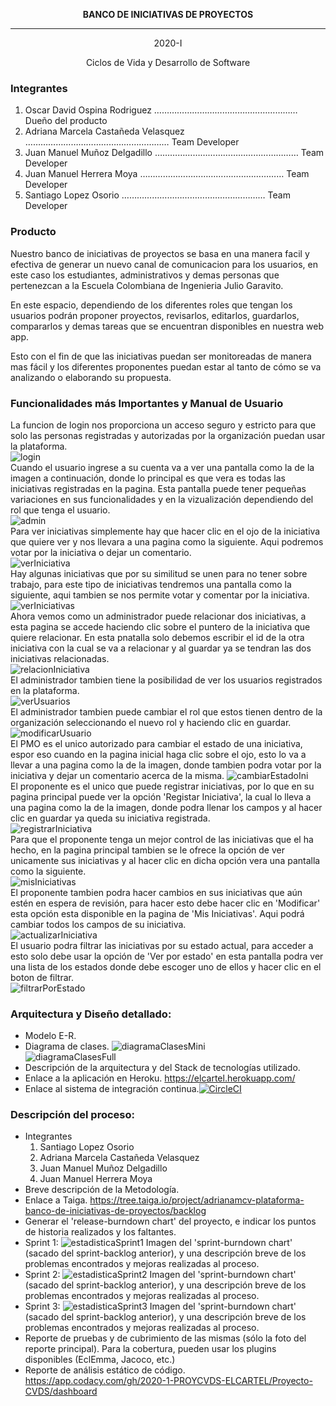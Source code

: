<p align="center">
 <b>BANCO DE INICIATIVAS DE PROYECTOS</b>
</p>

*********************************************

<p align="center">
2020-I
</p>
<p align="center">
Ciclos de Vida y Desarrollo de Software
</p>

### Integrantes

1. Oscar David Ospina Rodriguez         ………………………………………………… Dueño del producto
2. Adriana Marcela Castañeda Velasquez  ………………………………………………… Team Developer
3. Juan Manuel Muñoz Delgadillo         ………………………………………………… Team Developer
4. Juan Manuel Herrera Moya             ………………………………………………… Team Developer
5. Santiago Lopez Osorio                ………………………………………………… Team Developer


### Producto

Nuestro banco de iniciativas de proyectos se basa en una manera facil y efectiva de generar un nuevo canal de comunicacion
para los usuarios, en este caso los estudiantes, administrativos y demas personas que pertenezcan a la Escuela Colombiana 
de Ingenieria Julio Garavito.

En este espacio, dependiendo de los diferentes roles que tengan los usuarios podrán proponer proyectos, revisarlos, editarlos,
guardarlos, compararlos y demas tareas que se encuentran disponibles en nuestra web app.

Esto con el fin de que las iniciativas puedan ser monitoreadas de manera mas fácil y los diferentes proponentes puedan estar
al tanto de cómo se va analizando o elaborando su propuesta.


### Funcionalidades más Importantes y Manual de Usuario

La funcion de login nos proporciona un acceso seguro y estricto para que solo las personas registradas y autorizadas por la
organización puedan usar la plataforma.\
![login](https://github.com/2020-1-PROYCVDS-ELCARTEL/Proyecto-CVDS/blob/master/img/login.jpg?raw=true "Imagen del login")\
Cuando el usuario ingrese a su cuenta va a ver una pantalla como la de la imagen a continuación, donde lo principal es que vera
es todas las iniciativas registradas en la pagina. Esta pantalla puede tener pequeñas variaciones en sus funcionalidades y en 
la vizualización dependiendo del rol que tenga el usuario.\
![admin](https://github.com/2020-1-PROYCVDS-ELCARTEL/Proyecto-CVDS/blob/master/img/admin.jpg "Imagen admin")\
Para ver iniciativas simplemente hay que hacer clic en el ojo de la iniciativa que quiere ver y nos llevara a una pagina como la siguiente.
Aqui podremos votar por la iniciativa o dejar un comentario.\
![verIniciativa](https://github.com/2020-1-PROYCVDS-ELCARTEL/Proyecto-CVDS/blob/master/img/verIniciativa.jpg "Imagen ver iniciativa")\
Hay algunas iniciativas que por su similitud se unen para no tener sobre trabajo, para este tipo de iniciativas tendremos una pantalla como la siguiente,
aqui tambien se nos permite votar y comentar por la iniciativa.\
![verIniciativas](https://github.com/2020-1-PROYCVDS-ELCARTEL/Proyecto-CVDS/blob/master/img/verIniciativas.jpg "Imagen ver iniciativas")\
Ahora vemos como un administrador puede relacionar dos iniciativas, a esta pagina se accede haciendo clic sobre el puntero de la iniciativa que quiere relacionar.
En esta pnatalla solo debemos escribir el id de la otra iniciativa con la cual se va a relacionar y al guardar ya se tendran las dos iniciativas relacionadas.\
![relacionIniciativa](https://github.com/2020-1-PROYCVDS-ELCARTEL/Proyecto-CVDS/blob/master/img/relacionarIniciativa.jpg "Imagen relacionar iniciativas")\
El administrador tambien tiene la posibilidad de ver los usuarios registrados en la plataforma.\
![verUsuarios](https://github.com/2020-1-PROYCVDS-ELCARTEL/Proyecto-CVDS/blob/master/img/verUsuarios.jpg "Imagen ver suarios")\
El administrador tambien puede cambiar el rol que estos tienen dentro de la organización seleccionando el nuevo rol y haciendo clic en guardar.\
![modificarUsuario](https://github.com/2020-1-PROYCVDS-ELCARTEL/Proyecto-CVDS/blob/master/img/modificarUsuario.jpg "Imagen modificar usuario")\
El PMO es el unico autorizado para cambiar el estado de una iniciativa, espor eso cuando en la pagina inicial haga clic sobre el ojo, esto lo va a llevar a una pagina
como la de la imagen, donde tambien podra votar por la iniciativa y dejar un comentario acerca de la misma.
![cambiarEstadoIni](https://github.com/2020-1-PROYCVDS-ELCARTEL/Proyecto-CVDS/blob/master/img/estadoIniciativa.jpg "Imagen cambiar estado de una Iniciativa")\
El proponente es el unico que puede registrar iniciativas, por lo que en su pagina principal puede ver la opción 'Registar Iniciativa', la cual lo lleva a una pagina como
la de la imagen, donde podra llenar los campos y al hacer clic en guardar ya queda su iniciativa registrada.\
![registrarIniciativa](https://github.com/2020-1-PROYCVDS-ELCARTEL/Proyecto-CVDS/blob/master/img/registarIniciativa.jpg "Imagen registrar iniciativa")\
Para que el proponente tenga un mejor control de las iniciativas que el ha hecho, en la pagina principal tambien se le ofrece la opción de ver unicamente sus iniciativas y 
al hacer clic en dicha opción vera una pantalla como la siguiente.\
![misIniciativas](https://github.com/2020-1-PROYCVDS-ELCARTEL/Proyecto-CVDS/blob/master/img/misIniciativas.jpg "Imagen mis iniciativas")\
El proponente tambien podra hacer cambios en sus iniciativas que aún estén en espera de revisión, para hacer esto debe hacer clic en 'Modificar' esta opción esta
disponible en la pagina de 'Mis Iniciativas'. Aqui podrá cambiar todos los campos de su iniciativa.\
![actualizarIniciativa](https://github.com/2020-1-PROYCVDS-ELCARTEL/Proyecto-CVDS/blob/master/img/actualizarIniciativa.jpg "Imagen actualizar iniciativa")\
El usuario podra filtrar las iniciativas por su estado actual, para acceder a esto solo debe usar la opción de 'Ver por estado' en esta pantalla podra ver una
lista de los estados donde debe escoger uno de ellos y hacer clic en el boton de filtrar.\
![filtrarPorEstado](https://github.com/2020-1-PROYCVDS-ELCARTEL/Proyecto-CVDS/blob/master/img/filtrarEstado.jpg "Imagen filtrar por estado")
### Arquitectura y Diseño detallado:
- Modelo E-R.
- Diagrama de clases.
![diagramaClasesMini](https://github.com/2020-1-PROYCVDS-ELCARTEL/Proyecto-CVDS/blob/master/img/diagramaClasesMini.jpg "Imagen diagrama de Clases mini")\
![diagramaClasesFull](https://github.com/2020-1-PROYCVDS-ELCARTEL/Proyecto-CVDS/blob/master/img/diagramaClasesFull.jpg "Imagen diagrama de Clases Full")
- Descripción de la arquitectura y del Stack de tecnologías utilizado.
- Enlace a la aplicación en Heroku. <https://elcartel.herokuapp.com/>
- Enlace al sistema de integración continua.[![CircleCI](https://circleci.com/gh/PDSW-ECI/base-proyectos.svg?style=svg)](https://app.circleci.com/pipelines/github/2020-1-PROYCVDS-ELCARTEL/Proyecto-CVDS)

### Descripción del proceso:
- Integrantes
    1. Santiago Lopez Osorio
    2. Adriana Marcela Castañeda Velasquez
    3. Juan Manuel Muñoz Delgadillo
    4. Juan Manuel Herrera Moya
- Breve descripción de la Metodología.
- Enlace a Taiga. <https://tree.taiga.io/project/adrianamcv-plataforma-banco-de-iniciativas-de-proyectos/backlog>
- Generar el 'release-burndown chart' del proyecto, e indicar los puntos de historia realizados y los faltantes.
- Sprint 1:
  ![estadisticaSprint1](https://github.com/2020-1-PROYCVDS-ELCARTEL/Proyecto-CVDS/blob/master/img/estadisticaSprint1.jpg "Imagen estadistica Sprint1")
  Imagen del 'sprint-burndown chart' (sacado del sprint-backlog anterior), y una descripción breve de los problemas encontrados y mejoras realizadas al proceso.
- Sprint 2:
  ![estadisticaSprint2](https://github.com/2020-1-PROYCVDS-ELCARTEL/Proyecto-CVDS/blob/master/img/estadisticaSprint2.jpg "Imagen estadistica Sprint2")
  Imagen del 'sprint-burndown chart' (sacado del sprint-backlog anterior), y una descripción breve de los problemas encontrados y mejoras realizadas al proceso.
- Sprint 3:
  ![estadisticaSprint3](https://github.com/2020-1-PROYCVDS-ELCARTEL/Proyecto-CVDS/blob/master/img/estadisticaSprint3.jpg "Imagen estadistica Sprint3")
  Imagen del 'sprint-burndown chart' (sacado del sprint-backlog anterior), y una descripción breve de los problemas encontrados y mejoras realizadas al proceso.
- Reporte de pruebas y de cubrimiento de las mismas (sólo la foto del reporte principal). Para la cobertura, pueden usar los plugins disponibles (EclEmma, Jacoco, etc.)
- Reporte de análisis estático de código. <https://app.codacy.com/gh/2020-1-PROYCVDS-ELCARTEL/Proyecto-CVDS/dashboard>
